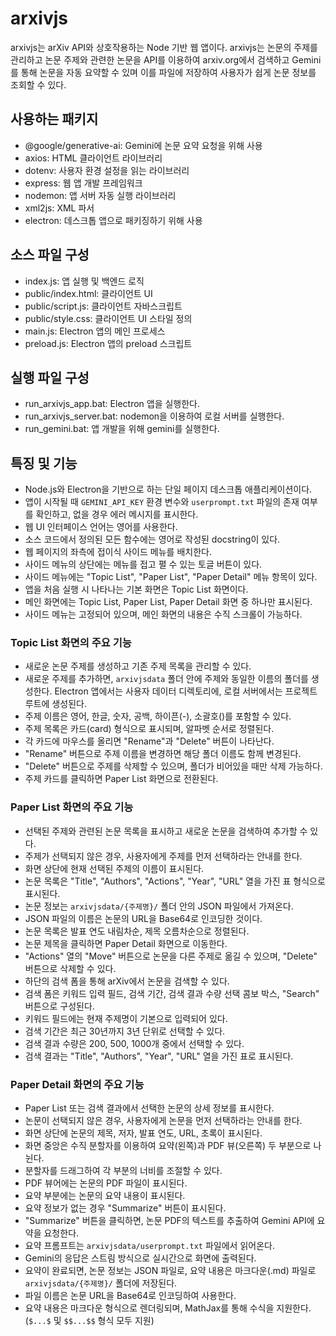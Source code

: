 # arxivjs

arxivjs는 arXiv API와 상호작용하는 Node 기반 웹 앱이다.
arxivjs는 논문의 주제를 관리하고 논문 주제와 관련한 논문을 API를 이용하여 arxiv.org에서 검색하고 Gemini를 통해 논문을 자동 요약할 수 있며 이를 파일에 저장하여 사용자가 쉽게 논문 정보를 조회할 수 있다.

## 사용하는 패키지

* @google/generative-ai: Gemini에 논문 요약 요청을 위해 사용
* axios: HTML 클라이언트 라이브러리
* dotenv: 사용자 환경 설정을 읽는 라이브러리
* express: 웹 앱 개발 프레임워크
* nodemon: 앱 서버 자동 실행 라이브러리
* xml2js: XML 파서
* electron: 데스크톱 앱으로 패키징하기 위해 사용

## 소스 파일 구성

* index.js: 앱 실행 및 백엔드 로직
* public/index.html: 클라이언트 UI
* public/script.js: 클라이언트 자바스크립트
* public/style.css: 클라이언트 UI 스타일 정의
* main.js: Electron 앱의 메인 프로세스
* preload.js: Electron 앱의 preload 스크립트

## 실행 파일 구성

* run_arxivjs_app.bat: Electron 앱을 실행한다.
* run_arxivjs_server.bat: nodemon을 이용하여 로컬 서버를 실행한다.
* run_gemini.bat: 앱 개발을 위해 gemini를 실행한다.

## 특징 및 기능

* Node.js와 Electron을 기반으로 하는 단일 페이지 데스크톱 애플리케이션이다.
* 앱이 시작될 때 `GEMINI_API_KEY` 환경 변수와 `userprompt.txt` 파일의 존재 여부를 확인하고, 없을 경우 에러 메시지를 표시한다.
* 웹 UI 인터페이스 언어는 영어를 사용한다.
* 소스 코드에서 정의된 모든 함수에는 영어로 작성된 docstring이 있다.
* 웹 페이지의 좌측에 접이식 사이드 메뉴를 배치한다.
* 사이드 메뉴의 상단에는 메뉴를 접고 펼 수 있는 토글 버튼이 있다.
* 사이드 메뉴에는 "Topic List", "Paper List", "Paper Detail" 메뉴 항목이 있다.
* 앱을 처음 실행 시 나타나는 기본 화면은 Topic List 화면이다.
* 메인 화면에는 Topic List, Paper List, Paper Detail 화면 중 하나만 표시된다.
* 사이드 메뉴는 고정되어 있으며, 메인 화면의 내용은 수직 스크롤이 가능하다.

### Topic List 화면의 주요 기능

* 새로운 논문 주제를 생성하고 기존 주제 목록을 관리할 수 있다.
* 새로운 주제를 추가하면, `arxivjsdata` 폴더 안에 주제와 동일한 이름의 폴더를 생성한다. Electron 앱에서는 사용자 데이터 디렉토리에, 로컬 서버에서는 프로젝트 루트에 생성된다.
* 주제 이름은 영어, 한글, 숫자, 공백, 하이픈(-), 소괄호()를 포함할 수 있다.
* 주제 목록은 카드(card) 형식으로 표시되며, 알파벳 순서로 정렬된다.
* 각 카드에 마우스를 올리면 "Rename"과 "Delete" 버튼이 나타난다.
* "Rename" 버튼으로 주제 이름을 변경하면 해당 폴더 이름도 함께 변경된다.
* "Delete" 버튼으로 주제를 삭제할 수 있으며, 폴더가 비어있을 때만 삭제 가능하다.
* 주제 카드를 클릭하면 Paper List 화면으로 전환된다.

### Paper List 화면의 주요 기능

* 선택된 주제와 관련된 논문 목록을 표시하고 새로운 논문을 검색하여 추가할 수 있다.
* 주제가 선택되지 않은 경우, 사용자에게 주제를 먼저 선택하라는 안내를 한다.
* 화면 상단에 현재 선택된 주제의 이름이 표시된다.
* 논문 목록은 "Title", "Authors", "Actions", "Year", "URL" 열을 가진 표 형식으로 표시된다.
* 논문 정보는 `arxivjsdata/{주제명}/` 폴더 안의 JSON 파일에서 가져온다.
* JSON 파일의 이름은 논문의 URL을 Base64로 인코딩한 것이다.
* 논문 목록은 발표 연도 내림차순, 제목 오름차순으로 정렬된다.
* 논문 제목을 클릭하면 Paper Detail 화면으로 이동한다.
* "Actions" 열의 "Move" 버튼으로 논문을 다른 주제로 옮길 수 있으며, "Delete" 버튼으로 삭제할 수 있다.
* 하단의 검색 폼을 통해 arXiv에서 논문을 검색할 수 있다.
* 검색 폼은 키워드 입력 필드, 검색 기간, 검색 결과 수량 선택 콤보 박스, "Search" 버튼으로 구성된다.
* 키워드 필드에는 현재 주제명이 기본으로 입력되어 있다.
* 검색 기간은 최근 30년까지 3년 단위로 선택할 수 있다.
* 검색 결과 수량은 200, 500, 1000개 중에서 선택할 수 있다.
* 검색 결과는 "Title", "Authors", "Year", "URL" 열을 가진 표로 표시된다.

### Paper Detail 화면의 주요 기능

* Paper List 또는 검색 결과에서 선택한 논문의 상세 정보를 표시한다.
* 논문이 선택되지 않은 경우, 사용자에게 논문을 먼저 선택하라는 안내를 한다.
* 화면 상단에 논문의 제목, 저자, 발표 연도, URL, 초록이 표시된다.
* 화면 중앙은 수직 분할자를 이용하여 요약(왼쪽)과 PDF 뷰(오른쪽) 두 부분으로 나뉜다.
* 분할자를 드래그하여 각 부분의 너비를 조절할 수 있다.
* PDF 뷰어에는 논문의 PDF 파일이 표시된다.
* 요약 부분에는 논문의 요약 내용이 표시된다.
* 요약 정보가 없는 경우 "Summarize" 버튼이 표시된다.
* "Summarize" 버튼을 클릭하면, 논문 PDF의 텍스트를 추출하여 Gemini API에 요약을 요청한다.
* 요약 프롬프트는 `arxivjsdata/userprompt.txt` 파일에서 읽어온다.
* Gemini의 응답은 스트림 방식으로 실시간으로 화면에 출력된다.
* 요약이 완료되면, 논문 정보는 JSON 파일로, 요약 내용은 마크다운(.md) 파일로 `arxivjsdata/{주제명}/` 폴더에 저장된다.
* 파일 이름은 논문 URL을 Base64로 인코딩하여 사용한다.
* 요약 내용은 마크다운 형식으로 렌더링되며, MathJax를 통해 수식을 지원한다. (`$...$` 및 `$$...$$` 형식 모두 지원)